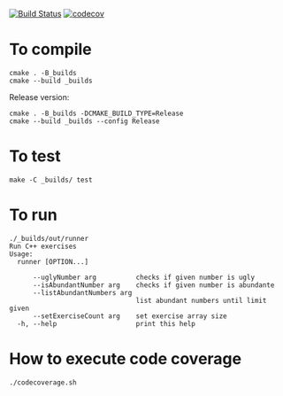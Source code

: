 [![Build Status](https://github.com/stringbasic/cpp-exercises/workflows/CI/badge.svg)](https://github.com/stringbasic/cpp-exercises/actions)
[![codecov](https://codecov.io/gh/stringbasic/cpp-exercises/branch/master/graph/badge.svg)](https://codecov.io/gh/stringbasic/cpp-exercises)

# To compile

```
cmake . -B_builds
cmake --build _builds
```

Release version:
```
cmake . -B_builds -DCMAKE_BUILD_TYPE=Release
cmake --build _builds --config Release
```

# To test
```
make -C _builds/ test
```

# To run
```
./_builds/out/runner
Run C++ exercises
Usage:
  runner [OPTION...]

      --uglyNumber arg          checks if given number is ugly
      --isAbundantNumber arg    checks if given number is abundante
      --listAbundantNumbers arg
                                list abundant numbers until limit given
      --setExerciseCount arg    set exercise array size
  -h, --help                    print this help

```

# How to execute code coverage
```
./codecoverage.sh
```

